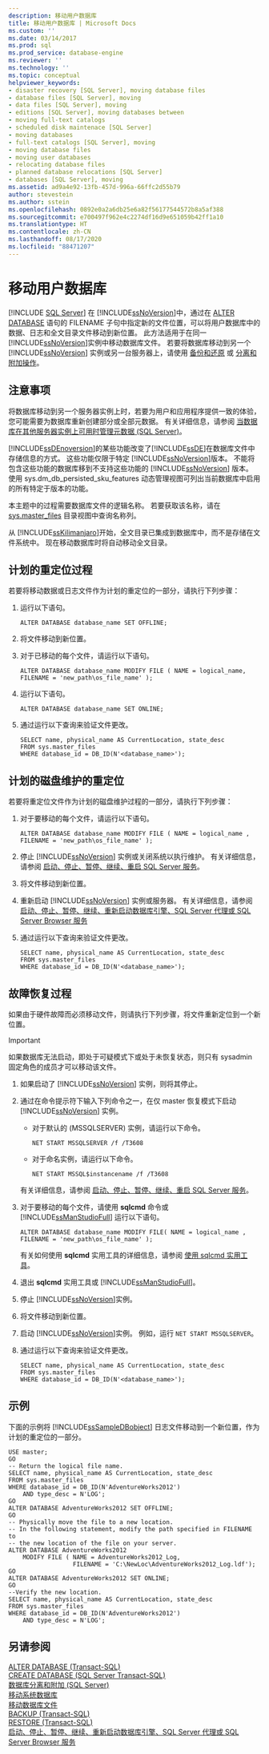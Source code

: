 ```yaml
---
description: 移动用户数据库
title: 移动用户数据库 | Microsoft Docs
ms.custom: ''
ms.date: 03/14/2017
ms.prod: sql
ms.prod_service: database-engine
ms.reviewer: ''
ms.technology: ''
ms.topic: conceptual
helpviewer_keywords:
- disaster recovery [SQL Server], moving database files
- database files [SQL Server], moving
- data files [SQL Server], moving
- editions [SQL Server], moving databases between
- moving full-text catalogs
- scheduled disk maintenace [SQL Server]
- moving databases
- full-text catalogs [SQL Server], moving
- moving database files
- moving user databases
- relocating database files
- planned database relocations [SQL Server]
- databases [SQL Server], moving
ms.assetid: ad9a4e92-13fb-457d-996a-66ffc2d55b79
author: stevestein
ms.author: sstein
ms.openlocfilehash: 0892e0a2a6db25e6a82f56177544572b8a5af388
ms.sourcegitcommit: e700497f962e4c2274df16d9e651059b42ff1a10
ms.translationtype: HT
ms.contentlocale: zh-CN
ms.lasthandoff: 08/17/2020
ms.locfileid: "88471207"
---
```

# <a name="move-user-databases"></a>移动用户数据库
 [!INCLUDE [SQL Server](../../includes/applies-to-version/sqlserver.md)]
  在 [!INCLUDE[ssNoVersion](../../includes/ssnoversion-md.md)]中，通过在 [ALTER DATABASE](../../t-sql/statements/alter-database-transact-sql.md) 语句的 FILENAME 子句中指定新的文件位置，可以将用户数据库中的数据、日志和全文目录文件移动到新位置。 此方法适用于在同一 [!INCLUDE[ssNoVersion](../../includes/ssnoversion-md.md)]实例中移动数据库文件。 若要将数据库移动到另一个 [!INCLUDE[ssNoVersion](../../includes/ssnoversion-md.md)] 实例或另一台服务器上，请使用 [备份和还原](../../relational-databases/backup-restore/back-up-and-restore-of-sql-server-databases.md) 或 [分离和附加操作](../../relational-databases/databases/move-a-database-using-detach-and-attach-transact-sql.md)。  
  
## <a name="considerations"></a>注意事项  
 将数据库移动到另一个服务器实例上时，若要为用户和应用程序提供一致的体验，您可能需要为数据库重新创建部分或全部元数据。 有关详细信息，请参阅 [当数据库在其他服务器实例上可用时管理元数据 (SQL Server)](../../relational-databases/databases/manage-metadata-when-making-a-database-available-on-another-server.md)。  
  
 [!INCLUDE[ssDEnoversion](../../includes/ssdenoversion-md.md)]的某些功能改变了[!INCLUDE[ssDE](../../includes/ssde-md.md)]在数据库文件中存储信息的方式。 这些功能仅限于特定 [!INCLUDE[ssNoVersion](../../includes/ssnoversion-md.md)]版本。 不能将包含这些功能的数据库移到不支持这些功能的 [!INCLUDE[ssNoVersion](../../includes/ssnoversion-md.md)] 版本。 使用 sys.dm_db_persisted_sku_features 动态管理视图可列出当前数据库中启用的所有特定于版本的功能。  
  
 本主题中的过程需要数据库文件的逻辑名称。 若要获取该名称，请在 [sys.master_files](../../relational-databases/system-catalog-views/sys-master-files-transact-sql.md) 目录视图中查询名称列。  
  
 从 [!INCLUDE[ssKilimanjaro](../../includes/sskilimanjaro-md.md)]开始，全文目录已集成到数据库中，而不是存储在文件系统中。 现在移动数据库时将自动移动全文目录。  
  
## <a name="planned-relocation-procedure"></a>计划的重定位过程  
 若要将移动数据或日志文件作为计划的重定位的一部分，请执行下列步骤：  
  
1.  运行以下语句。  
  
    ```  
    ALTER DATABASE database_name SET OFFLINE;  
    ```  
  
2.  将文件移动到新位置。  
  
3.  对于已移动的每个文件，请运行以下语句。  
  
    ```  
    ALTER DATABASE database_name MODIFY FILE ( NAME = logical_name, FILENAME = 'new_path\os_file_name' );  
    ```  
  
4.  运行以下语句。  
  
    ```  
    ALTER DATABASE database_name SET ONLINE;  
    ```  
  
5.  通过运行以下查询来验证文件更改。  

    ```  
    SELECT name, physical_name AS CurrentLocation, state_desc  
    FROM sys.master_files  
    WHERE database_id = DB_ID(N'<database_name>');  
    ```  
  
## <a name="relocation-for-scheduled-disk-maintenance"></a>计划的磁盘维护的重定位  
 若要将重定位文件作为计划的磁盘维护过程的一部分，请执行下列步骤：  
  
1.  对于要移动的每个文件，请运行以下语句。  
  
    ```  
    ALTER DATABASE database_name MODIFY FILE ( NAME = logical_name , FILENAME = 'new_path\os_file_name' );  
    ```  
  
2.  停止 [!INCLUDE[ssNoVersion](../../includes/ssnoversion-md.md)] 实例或关闭系统以执行维护。 有关详细信息，请参阅 [启动、停止、暂停、继续、重启 SQL Server 服务](../../database-engine/configure-windows/start-stop-pause-resume-restart-sql-server-services.md)。  
  
3.  将文件移动到新位置。  
  
4.  重新启动 [!INCLUDE[ssNoVersion](../../includes/ssnoversion-md.md)] 实例或服务器。 有关详细信息，请参阅 [启动、停止、暂停、继续、重新启动数据库引擎、SQL Server 代理或 SQL Server Browser 服务](../../database-engine/configure-windows/start-stop-pause-resume-restart-sql-server-services.md)  
  
5.  通过运行以下查询来验证文件更改。  
  
    ```  
    SELECT name, physical_name AS CurrentLocation, state_desc  
    FROM sys.master_files  
    WHERE database_id = DB_ID(N'<database_name>');  
    ```  
  
## <a name="failure-recovery-procedure"></a>故障恢复过程  
 如果由于硬件故障而必须移动文件，则请执行下列步骤，将文件重新定位到一个新位置。  
  
> [!IMPORTANT]  
>  如果数据库无法启动，即处于可疑模式下或处于未恢复状态，则只有 sysadmin 固定角色的成员才可以移动该文件。  
  
1.  如果启动了 [!INCLUDE[ssNoVersion](../../includes/ssnoversion-md.md)] 实例，则将其停止。  
  
2.  通过在命令提示符下输入下列命令之一，在仅 master 恢复模式下启动 [!INCLUDE[ssNoVersion](../../includes/ssnoversion-md.md)] 实例。  
  
    -   对于默认的 (MSSQLSERVER) 实例，请运行以下命令。  
  
        ```  
        NET START MSSQLSERVER /f /T3608  
        ```  
  
    -   对于命名实例，请运行以下命令。  
  
        ```  
        NET START MSSQL$instancename /f /T3608  
        ```  
  
     有关详细信息，请参阅 [启动、停止、暂停、继续、重启 SQL Server 服务](../../database-engine/configure-windows/start-stop-pause-resume-restart-sql-server-services.md)。  
  
3.  对于要移动的每个文件，请使用 **sqlcmd** 命令或 [!INCLUDE[ssManStudioFull](../../includes/ssmanstudiofull-md.md)] 运行以下语句。  
  
    ```  
    ALTER DATABASE database_name MODIFY FILE( NAME = logical_name , FILENAME = 'new_path\os_file_name' );  
    ```  
  
     有关如何使用 **sqlcmd** 实用工具的详细信息，请参阅 [使用 sqlcmd 实用工具](../../relational-databases/scripting/sqlcmd-use-the-utility.md)。  
  
4.  退出 **sqlcmd** 实用工具或 [!INCLUDE[ssManStudioFull](../../includes/ssmanstudiofull-md.md)]。  
  
5.  停止 [!INCLUDE[ssNoVersion](../../includes/ssnoversion-md.md)]实例。  
  
6.  将文件移动到新位置。  
  
7.  启动 [!INCLUDE[ssNoVersion](../../includes/ssnoversion-md.md)]实例。 例如，运行 `NET START MSSQLSERVER`。  
  
8.  通过运行以下查询来验证文件更改。  
  
    ```  
    SELECT name, physical_name AS CurrentLocation, state_desc  
    FROM sys.master_files  
    WHERE database_id = DB_ID(N'<database_name>');  
    ```  
  
## <a name="examples"></a>示例  
 下面的示例将 [!INCLUDE[ssSampleDBobject](../../includes/sssampledbobject-md.md)] 日志文件移动到一个新位置，作为计划的重定位的一部分。  
  
```  
USE master;  
GO  
-- Return the logical file name.  
SELECT name, physical_name AS CurrentLocation, state_desc  
FROM sys.master_files  
WHERE database_id = DB_ID(N'AdventureWorks2012')  
    AND type_desc = N'LOG';  
GO  
ALTER DATABASE AdventureWorks2012 SET OFFLINE;  
GO  
-- Physically move the file to a new location.  
-- In the following statement, modify the path specified in FILENAME to  
-- the new location of the file on your server.  
ALTER DATABASE AdventureWorks2012   
    MODIFY FILE ( NAME = AdventureWorks2012_Log,   
                  FILENAME = 'C:\NewLoc\AdventureWorks2012_Log.ldf');  
GO  
ALTER DATABASE AdventureWorks2012 SET ONLINE;  
GO  
--Verify the new location.  
SELECT name, physical_name AS CurrentLocation, state_desc  
FROM sys.master_files  
WHERE database_id = DB_ID(N'AdventureWorks2012')  
    AND type_desc = N'LOG';  
```  
  
## <a name="see-also"></a>另请参阅  
 [ALTER DATABASE (Transact-SQL)](../../t-sql/statements/alter-database-transact-sql.md)   
 [CREATE DATABASE (SQL Server Transact-SQL)](../../t-sql/statements/create-database-sql-server-transact-sql.md)   
 [数据库分离和附加 (SQL Server)](../../relational-databases/databases/database-detach-and-attach-sql-server.md)   
 [移动系统数据库](../../relational-databases/databases/move-system-databases.md)   
 [移动数据库文件](../../relational-databases/databases/move-database-files.md)   
 [BACKUP (Transact-SQL)](../../t-sql/statements/backup-transact-sql.md)   
 [RESTORE &#40;Transact-SQL&#41;](../../t-sql/statements/restore-statements-transact-sql.md)   
 [启动、停止、暂停、继续、重新启动数据库引擎、SQL Server 代理或 SQL Server Browser 服务](../../database-engine/configure-windows/start-stop-pause-resume-restart-sql-server-services.md)  
  
  
